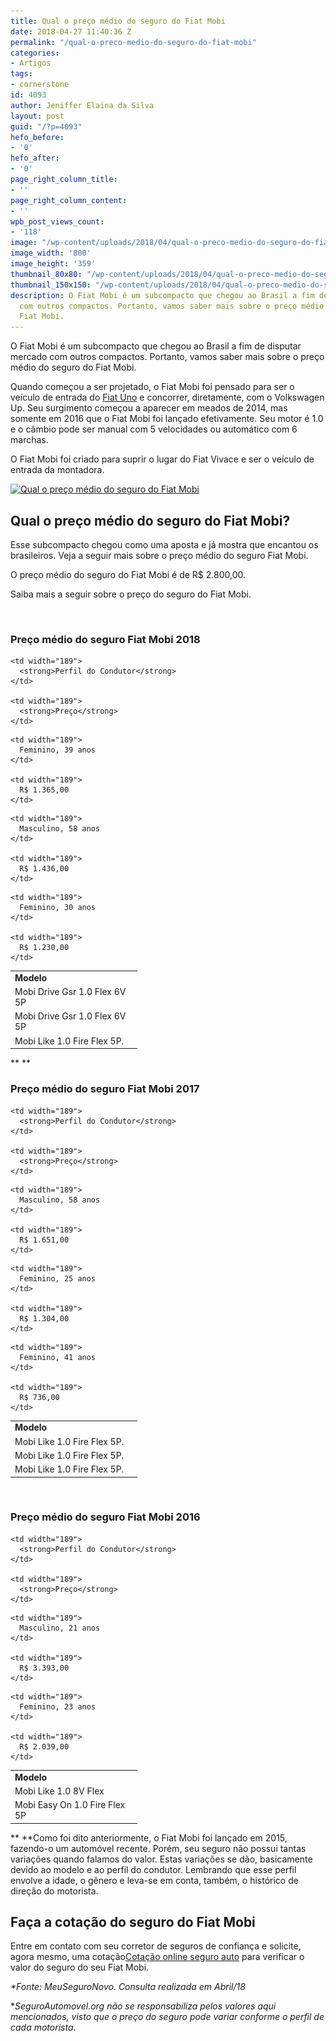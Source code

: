 ```yaml
---
title: Qual o preço médio do seguro do Fiat Mobi
date: 2018-04-27 11:40:36 Z
permalink: "/qual-o-preco-medio-do-seguro-do-fiat-mobi"
categories:
- Artigos
tags:
- cornerstone
id: 4093
author: Jeniffer Elaina da Silva
layout: post
guid: "/?p=4093"
hefo_before:
- '0'
hefo_after:
- '0'
page_right_column_title:
- ''
page_right_column_content:
- ''
wpb_post_views_count:
- '118'
image: "/wp-content/uploads/2018/04/qual-o-preco-medio-do-seguro-do-fiat-mobi.jpg"
image_width: '800'
image_height: '359'
thumbnail_80x80: "/wp-content/uploads/2018/04/qual-o-preco-medio-do-seguro-do-fiat-mobi-80x80.jpg"
thumbnail_150x150: "/wp-content/uploads/2018/04/qual-o-preco-medio-do-seguro-do-fiat-mobi-150x150.jpg"
description: O Fiat Mobi é um subcompacto que chegou ao Brasil a fim de disputar mercado
  com outros compactos. Portanto, vamos saber mais sobre o preço médio do seguro do
  Fiat Mobi.
---
```


O Fiat Mobi é um subcompacto que chegou ao Brasil a fim de disputar mercado com outros compactos. Portanto, vamos saber mais sobre o preço médio do seguro do Fiat Mobi.

Quando começou a ser projetado, o Fiat Mobi foi pensado para ser o veículo de entrada do <a href="/media-de-precos-do-seguro-auto-uno" target="_blank" rel="noopener">Fiat Uno</a> e concorrer, diretamente, com o Volkswagen Up. Seu surgimento começou a aparecer em meados de 2014, mas somente em 2016 que o Fiat Mobi foi lançado efetivamente. Seu motor é 1.0 e o câmbio pode ser manual com 5 velocidades ou automático com 6 marchas.

O Fiat Mobi foi criado para suprir o lugar do Fiat Vivace e ser o veículo de entrada da montadora.

[<img class="aligncenter wp-image-4094 size-large" title="Qual o preço médio do seguro do Fiat Mobi" src="/wp-content/uploads/2018/04/qual-o-preco-medio-do-seguro-do-fiat-mobi-700x314.jpg" alt="Qual o preço médio do seguro do Fiat Mobi" width="700" height="314" srcset="/wp-content/uploads/2018/04/qual-o-preco-medio-do-seguro-do-fiat-mobi-700x314.jpg 700w, /wp-content/uploads/2018/04/qual-o-preco-medio-do-seguro-do-fiat-mobi-250x112.jpg 250w, /wp-content/uploads/2018/04/qual-o-preco-medio-do-seguro-do-fiat-mobi-768x345.jpg 768w, /wp-content/uploads/2018/04/qual-o-preco-medio-do-seguro-do-fiat-mobi-120x54.jpg 120w, /wp-content/uploads/2018/04/qual-o-preco-medio-do-seguro-do-fiat-mobi.jpg 800w" sizes="(max-width: 700px) 100vw, 700px" />](/wp-content/uploads/2018/04/qual-o-preco-medio-do-seguro-do-fiat-mobi.jpg)

## Qual o preço médio do seguro do Fiat Mobi?

Esse subcompacto chegou como uma aposta e já mostra que encantou os brasileiros. Veja a seguir mais sobre o preço médio do seguro Fiat Mobi.

O preço médio do seguro do Fiat Mobi é de R$ 2.800,00.

Saiba mais a seguir sobre o preço do seguro do Fiat Mobi.

&nbsp;

### Preço médio do seguro Fiat Mobi 2018

<table>
  <tr>
    <td width="189">
      <strong>Modelo</strong>
    </td>
    
    <td width="189">
      <strong>Perfil do Condutor</strong>
    </td>
    
    <td width="189">
      <strong>Preço</strong>
    </td>
  </tr>
  
  <tr>
    <td width="189">
      Mobi Drive Gsr 1.0 Flex 6V 5P
    </td>
    
    <td width="189">
      Feminino, 39 anos
    </td>
    
    <td width="189">
      R$ 1.365,00
    </td>
  </tr>
  
  <tr>
    <td width="189">
      Mobi Drive Gsr 1.0 Flex 6V 5P
    </td>
    
    <td width="189">
      Masculino, 58 anos
    </td>
    
    <td width="189">
      R$ 1.436,00
    </td>
  </tr>
  
  <tr>
    <td width="189">
      Mobi Like 1.0 Fire Flex 5P.
    </td>
    
    <td width="189">
      Feminino, 30 anos
    </td>
    
    <td width="189">
      R$ 1.230,00
    </td>
  </tr>
</table>

** **

### Preço médio do seguro Fiat Mobi 2017

<table>
  <tr>
    <td width="189">
      <strong>Modelo</strong>
    </td>
    
    <td width="189">
      <strong>Perfil do Condutor</strong>
    </td>
    
    <td width="189">
      <strong>Preço</strong>
    </td>
  </tr>
  
  <tr>
    <td width="189">
      Mobi Like 1.0 Fire Flex 5P.
    </td>
    
    <td width="189">
      Masculino, 58 anos
    </td>
    
    <td width="189">
      R$ 1.651,00
    </td>
  </tr>
  
  <tr>
    <td width="189">
      Mobi Like 1.0 Fire Flex 5P.
    </td>
    
    <td width="189">
      Feminino, 25 anos
    </td>
    
    <td width="189">
      R$ 1.304,00
    </td>
  </tr>
  
  <tr>
    <td width="189">
      Mobi Like 1.0 Fire Flex 5P.
    </td>
    
    <td width="189">
      Feminino, 41 anos
    </td>
    
    <td width="189">
      R$ 736,00
    </td>
  </tr>
</table>

&nbsp;

### Preço médio do seguro Fiat Mobi 2016

<table>
  <tr>
    <td width="189">
      <strong>Modelo</strong>
    </td>
    
    <td width="189">
      <strong>Perfil do Condutor</strong>
    </td>
    
    <td width="189">
      <strong>Preço</strong>
    </td>
  </tr>
  
  <tr>
    <td width="189">
      Mobi Like 1.0 8V Flex
    </td>
    
    <td width="189">
      Masculino, 21 anos
    </td>
    
    <td width="189">
      R$ 3.393,00
    </td>
  </tr>
  
  <tr>
    <td width="189">
      Mobi Easy On 1.0 Fire Flex 5P
    </td>
    
    <td width="189">
      Feminino, 23 anos
    </td>
    
    <td width="189">
      R$ 2.039,00
    </td>
  </tr>
</table>

** **Como foi dito anteriormente, o Fiat Mobi foi lançado em 2015, fazendo-o um automóvel recente. Porém, seu seguro não possui tantas variações quando falamos do valor. Estas variações se dão, basicamente devido ao modelo e ao perfil do condutor. Lembrando que esse perfil envolve a idade, o gênero e leva-se em conta, também, o histórico de direção do motorista.

## Faça a cotação do seguro do Fiat Mobi

Entre em contato com seu corretor de seguros de confiança e solicite, agora mesmo, uma cotação<a href="/cotacao-online-seguro-auto" target="_blank" rel="noopener">Cotação online seguro auto</a> para verificar o valor do seguro do seu Fiat Mobi.

_*Fonte: MeuSeguroNovo. Consulta realizada em Abril/18_

*_SeguroAutomovel.org não se responsabiliza pelos valores aqui mencionados, visto que o preço do seguro pode variar conforme o perfil de cada motorista._
